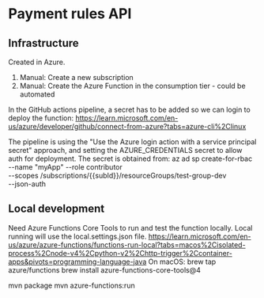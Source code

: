 # Payment rules API

## Infrastructure
Created in Azure.

1. Manual: Create a new subscription
2. Manual: Create the Azure Function in the consumption tier - could be automated


In the GitHub actions pipeline, a secret has to be added so we can login to deploy the function:
https://learn.microsoft.com/en-us/azure/developer/github/connect-from-azure?tabs=azure-cli%2Clinux

The pipeline is using the "Use the Azure login action with a service principal secret" approach, and setting
the AZURE_CREDENTIALS secret to allow auth for deployment. The secret is obtained from:
az ad sp create-for-rbac --name "myApp" --role contributor \
--scopes /subscriptions/{{subId}}/resourceGroups/test-group-dev  \
--json-auth

## Local development

Need Azure Functions Core Tools to run and test the function locally. Local running will use the local.settings.json file.
https://learn.microsoft.com/en-us/azure/azure-functions/functions-run-local?tabs=macos%2Cisolated-process%2Cnode-v4%2Cpython-v2%2Chttp-trigger%2Ccontainer-apps&pivots=programming-language-java
On macOS:
brew tap azure/functions
brew install azure-functions-core-tools@4

mvn package
mvn azure-functions:run